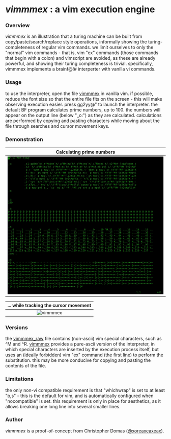 # _vimmmex_ : a vim execution engine

### Overview

_vimmmex_ is an illustration that a turing machine can be built from 
copy/paste/search/replace style operations, informally showing the
turing-completeness of regular vim commands.  we limit ourselves to only the
"normal" vim commands - that is, vim "ex" commands (those commands that begin
with a colon) and vimscript are avoided, as these are already powerful, and
showing their turing completeness is trivial.  specifically, vimmmex implements
a brainf@!# interperter with vanilla vi commands.

### Usage

to use the interpreter, open the file [vimmmex](vimmmex) in vanilla vim.  if
possible, reduce the font size so that the entire file fits on the screen - this
will make observing execution easier.  press gg2yy@" to launch the interpreter.
the default BF program calculates prime numbers, up to 100.  the numbers will
appear on the output line (below "_o:") as they are calculated.  calculations
are performed by copying and pasting characters while moving about the file
through searches and cursor movement keys.

### Demonstration

| Calculating prime numbers               |
|:---------------------------------------:|
| ![vimmmex](examples/vimmmex.gif)        |

| ... while tracking the cursor movement  |
|:---------------------------------------:|
| ![vimmmex](examples/vimmmex_cursor.gif) |

### Versions

the [vimmmex_raw](vimmmex_raw) file contains (non-ascii) vim special characters,
such as ^M and ^R.  [vimmmex](vimmmex) provides a pure-ascii version of the
interpreter, in which special characters are inserted by the execution process
itself, but uses an (ideally forbidden) vim "ex" command (the first line) to
perform the substitution.  this may be more conducive for copying and pasting
the contents of the file.

### Limitations

the only non-vi compatible requirement is that "whichwrap" is set to at least
"b,s" - this is the default for vim, and is automatically configured when
"nocompatible" is set.  this requirement is only in place for aesthetics, as it
allows breaking one long line into several smaller lines.

### Author

_vimmmex_ is a proof-of-concept from Christopher Domas
([@xoreaxeaxeax](https://twitter.com/xoreaxeaxeax)).
